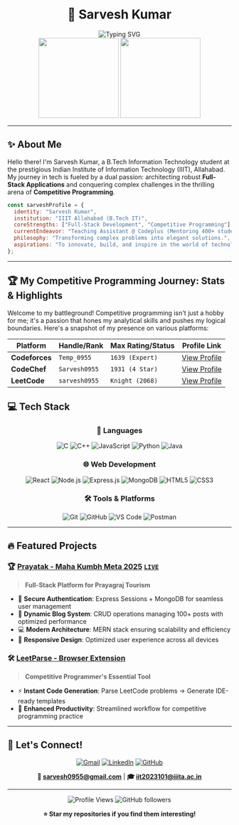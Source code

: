 <div align="center">
  
# 🚀 Sarvesh Kumar 
<img src="https://readme-typing-svg.herokuapp.com?font=Fira+Code&size=22&duration=3000&pause=1000&color=00D9FF&center=true&vCenter=true&width=600&lines=Full+Stack+Developer+%7C+Competitive+Programmer;IIIT+Allahabad;" alt="Typing SVG" />

<div align="center">
  <img src="https://github-readme-stats.vercel.app/api?username=Sarvesh0955&show_icons=true&theme=tokyonight&hide_border=true&count_private=true" height="180"/>
  <img src="https://github-readme-streak-stats.herokuapp.com/?user=Sarvesh0955&theme=tokyonight&hide_border=true" height="180"/>
</div>

</div>

---

## ✨ About Me

Hello there! I'm Sarvesh Kumar, a B.Tech Information Technology student at the prestigious Indian Institute of Information Technology (IIIT), Allahabad. My journey in tech is fueled by a dual passion: architecting robust **Full-Stack Applications** and conquering complex challenges in the thrilling arena of **Competitive Programming**.

```javascript
const sarveshProfile = {
  identity: "Sarvesh Kumar",
  institution: "IIIT Allahabad (B.Tech IT)",
  coreStrengths: ["Full-Stack Development", "Competitive Programming"],
  currentEndeavor: "Teaching Assistant @ Codeplus (Mentoring 400+ students)",
  philosophy: "Transforming complex problems into elegant solutions.",
  aspirations: "To innovate, build, and inspire in the world of technology."
};
```

---

## 🏆 My Competitive Programming Journey: Stats & Highlights

Welcome to my battleground! Competitive programming isn't just a hobby for me; it's a passion that hones my analytical skills and pushes my logical boundaries. Here's a snapshot of my presence on various platforms:

<div align="center">

| Platform        | Handle/Rank      | Max Rating/Status | Profile Link                                            |
|-----------------|------------------|-------------------|---------------------------------------------------------|
| **Codeforces**  | `Temp_0955`      | `1639 (Expert)`   | [View Profile](https://codeforces.com/profile/Temp_0955) |
| **CodeChef**    | `Sarvesh0955`    | `1931 (4 Star)`   | [View Profile](https://www.codechef.com/users/Sarvesh0955) |
| **LeetCode**    | `sarvesh0955`    | `Knight (2068)`   | [View Profile](https://leetcode.com/sarvesh0955/)       |

</div>


## 💻 Tech Stack

<div align="center">

### 🚀 Languages
![C](https://img.shields.io/badge/C-00599C?style=for-the-badge&logo=c&logoColor=white)
![C++](https://img.shields.io/badge/C%2B%2B-00599C?style=for-the-badge&logo=c%2B%2B&logoColor=white)
![JavaScript](https://img.shields.io/badge/JavaScript-F7DF1E?style=for-the-badge&logo=javascript&logoColor=black)
![Python](https://img.shields.io/badge/Python-3776AB?style=for-the-badge&logo=python&logoColor=white)
![Java](https://img.shields.io/badge/Java-ED8B00?style=for-the-badge&logo=java&logoColor=white)

### 🌐 Web Development
![React](https://img.shields.io/badge/React-20232A?style=for-the-badge&logo=react&logoColor=61DAFB)
![Node.js](https://img.shields.io/badge/Node.js-43853D?style=for-the-badge&logo=node.js&logoColor=white)
![Express.js](https://img.shields.io/badge/Express.js-404D59?style=for-the-badge)
![MongoDB](https://img.shields.io/badge/MongoDB-4EA94B?style=for-the-badge&logo=mongodb&logoColor=white)
![HTML5](https://img.shields.io/badge/HTML5-E34F26?style=for-the-badge&logo=html5&logoColor=white)
![CSS3](https://img.shields.io/badge/CSS3-1572B6?style=for-the-badge&logo=css3&logoColor=white)

### 🛠️ Tools & Platforms
![Git](https://img.shields.io/badge/Git-F05032?style=for-the-badge&logo=git&logoColor=white)
![GitHub](https://img.shields.io/badge/GitHub-100000?style=for-the-badge&logo=github&logoColor=white)
![VS Code](https://img.shields.io/badge/VS_Code-0078D4?style=for-the-badge&logo=visual%20studio%20code&logoColor=white)
![Postman](https://img.shields.io/badge/Postman-FF6C37?style=for-the-badge&logo=postman&logoColor=white)

</div>

---

## 🔥 Featured Projects

### 🏆 [Prayatak - Maha Kumbh Meta 2025](https://github.com/Sarvesh0955/prayatak) [`LIVE`](https://prayatak-frontend.onrender.com/)
> **Full-Stack Platform for Prayagraj Tourism**
- 🔐 **Secure Authentication**: Express Sessions + MongoDB for seamless user management
- 📝 **Dynamic Blog System**: CRUD operations managing 100+ posts with optimized performance  
- 💻 **Modern Architecture**: MERN stack ensuring scalability and efficiency
- 🎨 **Responsive Design**: Optimized user experience across all devices

### 🛠️ [LeetParse - Browser Extension](https://github.com/Sarvesh0955/leetparse)
> **Competitive Programmer's Essential Tool**
- ⚡ **Instant Code Generation**: Parse LeetCode problems → Generate IDE-ready templates
- 🎯 **Enhanced Productivity**: Streamlined workflow for competitive programming practice

---

## 🤝 Let's Connect!

<div align="center">

[![Gmail](https://img.shields.io/badge/Gmail-D14836?style=for-the-badge&logo=gmail&logoColor=white)](mailto:sarvesh0955@gmail.com)
[![LinkedIn](https://img.shields.io/badge/LinkedIn-0077B5?style=for-the-badge&logo=linkedin&logoColor=white)](https://linkedin.com/in/sarvesh-kumar)
[![GitHub](https://img.shields.io/badge/GitHub-100000?style=for-the-badge&logo=github&logoColor=white)](https://github.com/Sarvesh0955)

**📧 sarvesh0955@gmail.com** | **🎓 iit2023101@iiita.ac.in** 
</div>

---

<div align="center">
 
![Profile Views](https://komarev.com/ghpvc/?username=Sarvesh0955&color=blueviolet&style=flat-square&label=Profile+Views)
![GitHub followers](https://img.shields.io/github/followers/Sarvesh0955?style=social)

**⭐ Star my repositories if you find them interesting!**

</div>
